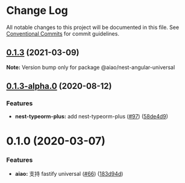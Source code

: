# Change Log

All notable changes to this project will be documented in this file. See [Conventional Commits](https://conventionalcommits.org) for commit guidelines.

## [0.1.3](https://github.com/aiao-io/aiao/compare/@aiao/nest-angular-universal@0.1.3-alpha.0...@aiao/nest-angular-universal@0.1.3) (2021-03-09)

**Note:** Version bump only for package @aiao/nest-angular-universal

## [0.1.3-alpha.0](https://github.com/aiao-io/aiao/compare/@aiao/nest-angular-universal@0.1.0...@aiao/nest-angular-universal@0.1.3-alpha.0) (2020-08-12)

### Features

- **nest-typeorm-plus:** add nest-typeorm-plus ([#97](https://github.com/aiao-io/aiao/issues/97)) ([58de4d9](https://github.com/aiao-io/aiao/commit/58de4d9f6595824d86f59d4018ea4065c84f58fa))

# 0.1.0 (2020-03-07)

### Features

- **aiao:** 支持 fastify universal ([#66](https://github.com/aiao-io/aiao/issues/66)) ([183d94d](https://github.com/aiao-io/aiao/commit/183d94d77043430d89dd5c955545280cfb9b416e))
